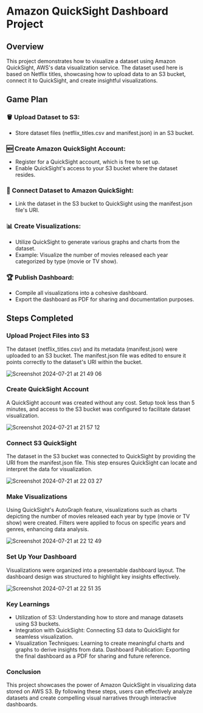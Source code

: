 # Amazon QuickSight Dashboard Project

## Overview
This project demonstrates how to visualize a dataset using Amazon QuickSight, AWS's data visualization service. The dataset used here is based on Netflix titles, showcasing how to upload data to an S3 bucket, connect it to QuickSight, and create insightful visualizations.

## Game Plan
### 🪣 Upload Dataset to S3:
- Store dataset files (netflix_titles.csv and manifest.json) in an S3 bucket.

### 🆕 Create Amazon QuickSight Account:
- Register for a QuickSight account, which is free to set up.
- Enable QuickSight's access to your S3 bucket where the dataset resides.

### 🔗 Connect Dataset to Amazon QuickSight:
- Link the dataset in the S3 bucket to QuickSight using the manifest.json file's URI.

### 📊 Create Visualizations:
- Utilize QuickSight to generate various graphs and charts from the dataset.
- Example: Visualize the number of movies released each year categorized by type (movie or TV show).

### 🏆 Publish Dashboard:
- Compile all visualizations into a cohesive dashboard.
- Export the dashboard as PDF for sharing and documentation purposes.

## Steps Completed
### Upload Project Files into S3
The dataset (netflix_titles.csv) and its metadata (manifest.json) were uploaded to an S3 bucket. The manifest.json file was edited to ensure it points correctly to the dataset's URI within the bucket.

![Screenshot 2024-07-21 at 21 49 06](https://github.com/user-attachments/assets/fa94cfda-a6ae-4312-8bb8-85fd92bfac89)


### Create QuickSight Account
A QuickSight account was created without any cost. Setup took less than 5 minutes, and access to the S3 bucket was configured to facilitate dataset visualization.

![Screenshot 2024-07-21 at 21 57 12](https://github.com/user-attachments/assets/ee958312-9e1f-431d-9fc3-8fe6ddc3b3f2)


### Connect S3 QuickSight
The dataset in the S3 bucket was connected to QuickSight by providing the URI from the manifest.json file. This step ensures QuickSight can locate and interpret the data for visualization.

![Screenshot 2024-07-21 at 22 03 27](https://github.com/user-attachments/assets/b269c8cd-15fa-4960-bb1e-7f2ed2622c26)


### Make Visualizations
Using QuickSight's AutoGraph feature, visualizations such as charts depicting the number of movies released each year by type (movie or TV show) were created. Filters were applied to focus on specific years and genres, enhancing data analysis.

![Screenshot 2024-07-21 at 22 12 49](https://github.com/user-attachments/assets/1131a679-03f4-4a3f-8d32-14079b83f3af)


### Set Up Your Dashboard
Visualizations were organized into a presentable dashboard layout. The dashboard design was structured to highlight key insights effectively.

![Screenshot 2024-07-21 at 22 51 35](https://github.com/user-attachments/assets/9802276e-b146-4738-b2f7-7f27f46e18f9)


### Key Learnings
- Utilization of S3: Understanding how to store and manage datasets using S3 buckets.
- Integration with QuickSight: Connecting S3 data to QuickSight for seamless visualization.
- Visualization Techniques: Learning to create meaningful charts and graphs to derive insights from data.
Dashboard Publication: Exporting the final dashboard as a PDF for sharing and future reference.

### Conclusion
This project showcases the power of Amazon QuickSight in visualizing data stored on AWS S3. By following these steps, users can effectively analyze datasets and create compelling visual narratives through interactive dashboards.

